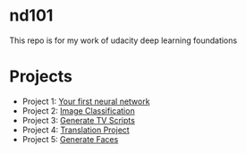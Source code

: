 # nd101
This repo is for my work of udacity deep learning foundations

# Projects
- Project 1: [Your first neural network](project/first-neural-network)
- Project 2: [Image Classification](project/image-classification)
- Project 3: [Generate TV Scripts](project/tv-script-generation)
- Project 4: [Translation Project](project/language-translation)
- Project 5: [Generate Faces](project/face_generation)
